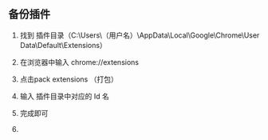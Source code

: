 ## 备份插件

1. 找到 插件目录（C:\Users\（用户名）\AppData\Local\Google\Chrome\User Data\Default\Extensions）

2. 在浏览器中输入 chrome://extensions
3. 点击pack extensions （打包）
4. 输入 插件目录中对应的 Id 名
5. 完成即可 
6. [](https://greasyfork.org/zh-CN/scripts/28497-%E7%BD%91%E9%A1%B5%E9%99%90%E5%88%B6%E8%A7%A3%E9%99%A4-%E6%94%B9/code)